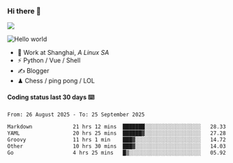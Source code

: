 ### Hi there 👋
![](https://komarev.com/ghpvc/?username=Xuhandsome)


<img src="https://github-readme-stats.vercel.app/api?username=XuHandsome&show_icons=true&theme=merko" alt="Hello world">

<br/>

- 🍻  Work at Shanghai, _A Linux SA_
- ⚡  Python / Vue / Shell
- ✍️  Blogger
- ♟  Chess / ping pong / LOL

#### Coding status last 30 days ⌨️

<!--START_SECTION:waka-->

```txt
From: 26 August 2025 - To: 25 September 2025

Markdown             21 hrs 12 mins  ███████░░░░░░░░░░░░░░░░░░   28.33 %
YAML                 20 hrs 25 mins  ██████▓░░░░░░░░░░░░░░░░░░   27.28 %
Groovy               11 hrs 1 min    ███▓░░░░░░░░░░░░░░░░░░░░░   14.72 %
Other                10 hrs 30 mins  ███▓░░░░░░░░░░░░░░░░░░░░░   14.03 %
Go                   4 hrs 25 mins   █▒░░░░░░░░░░░░░░░░░░░░░░░   05.92 %
```

<!--END_SECTION:waka-->
